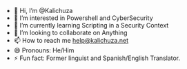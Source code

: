 - 👋 Hi, I’m @Kalichuza
- 👀 I’m interested in Powershell and CyberSecurity
- 🌱 I’m currently learning Scripting in a Security Context
- 💞️ I’m looking to collaborate on Anything
- 📫 How to reach me help@kalichuza.net  
- 😄 Pronouns: He/Him
- ⚡ Fun fact: Former linguist and Spanish/English Translator.

<!---
Kalichuza/Kalichuza is a ✨ special ✨ repository because its `README.md` (this file) appears on your GitHub profile.
You can click the Preview link to take a look at your changes.
--->
